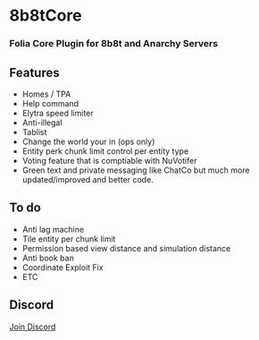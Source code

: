 # 8b8tCore
### Folia Core Plugin for 8b8t and Anarchy Servers
## Features
* Homes / TPA 
* Help command
* Elytra speed limiter
* Anti-illegal 
* Tablist 
* Change the world your in (ops only)
* Entity perk chunk limit control per entity type
* Voting feature that is comptiable with NuVotifer 
* Green text and private messaging like ChatCo but much more updated/improved and better code.

## To do
* Anti lag machine
* Tile entity per chunk limit
* Permission based view distance and simulation distance
* Anti book ban
* Coordinate Exploit Fix
* ETC

## Discord
<a href="https://discord.gg/EgfXQtUz5e"> Join Discord</a>
